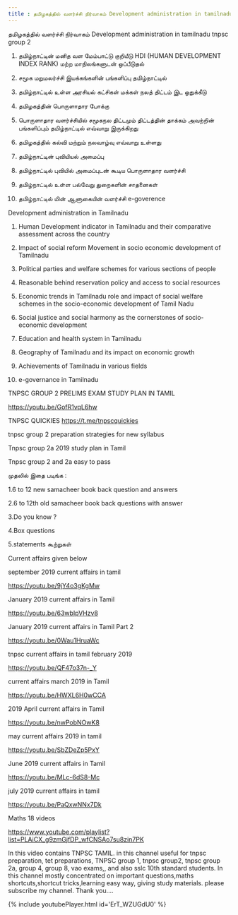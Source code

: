 ```yaml
---
title : தமிழகத்தில் வளர்ச்சி நிர்வாகம் Development administration in tamilnadu tnpsc group 2
---
```


தமிழகத்தில் வளர்ச்சி நிர்வாகம் Development administration in tamilnadu tnpsc group 2

1. தமிழ்நாட்டின் மனித வள மேம்பாட்டு குறியீடு HDI (HUMAN DEVELOPMENT INDEX RANK) மற்ற மாநிலங்களுடன் ஒப்பீடுதல்

2. சமூக மறுமலர்ச்சி இயக்கங்களின் பங்களிப்பு தமிழ்நாட்டில்

3. தமிழ்நாட்டில் உள்ள அரசியல் கட்சிகள் மக்கள் நலத் திட்டம் இட ஒதுக்கீடு

4. தமிழகத்தின் பொருளாதார போக்கு

5. பொருளாதார வளர்ச்சியில் சமூகநல திட்டமும் திட்டத்தின் தாக்கம் அவற்றின் பங்களிப்பும் தமிழ்நாட்டில் எவ்வாறு இருக்கிறது

6. தமிழகத்தில் கல்வி மற்றும் நலவாழ்வு எவ்வாறு உள்ளது

7. தமிழ்நாட்டின் புவியியல் அமைப்பு

8. தமிழ்நாட்டில் புவியில் அமைப்புடன் கூடிய பொருளாதார வளர்ச்சி

9. தமிழ்நாட்டில் உள்ள பல்வேறு துறைகளின் சாதனைகள்

10. தமிழ்நாட்டில் மின் ஆளுகையின் வளர்ச்சி e-goverence

Development administration in Tamilnadu

1. Human Development indicator in Tamilnadu and their comparative assessment across the country

2. Impact of social reform Movement in socio economic development of Tamilnadu

3. Political parties and welfare schemes for various sections of people

4. Reasonable behind reservation policy and access to social resources

5. Economic trends in Tamilnadu role and impact of social welfare schemes in the socio-economic development of Tamil Nadu

6. Social justice and social harmony as the cornerstones of socio-economic development

7. Education and health system in Tamilnadu

8. Geography of Tamilnadu and its impact on economic growth

9. Achievements of Tamilnadu in various fields

10. e-governance in Tamilnadu

TNPSC GROUP 2 PRELIMS EXAM STUDY PLAN IN TAMIL

https://youtu.be/GofR1vqL6hw

TNPSC QUICKIES
https://t.me/tnpscquickies

tnpsc group 2 preparation strategies for new syllabus

Tnpsc group 2a 2019 study plan in Tamil

Tnpsc group 2 and 2a easy to pass

முதலில் இதை படிங்க :

1.6 to 12 new samacheer book back question and answers

2.6 to 12th old samacheer book back questions with answer

3.Do you know ?

4.Box questions

5.statements கூற்றுகள்

Current affairs given below 

september 2019 current affairs in tamil

https://youtu.be/9jY4o3gKgMw

January 2019 current affairs in Tamil

https://youtu.be/63wbIpVHzv8

January 2019 current affairs in Tamil Part 2

https://youtu.be/0Wau1HruaWc

tnpsc current affairs in tamil february 2019

https://youtu.be/QF47o37n-_Y

current affairs march 2019 in Tamil

https://youtu.be/HWXL6H0wCCA

2019 April current affairs in Tamil

https://youtu.be/nwPobNOwK8

may current affairs 2019 in tamil

https://youtu.be/SbZDeZp5PxY

June 2019 current affairs in Tamil

https://youtu.be/MLc-6dS8-Mc

july 2019 current affairs in tamil

https://youtu.be/PaQxwNNx7Dk

Maths 18 videos

https://www.youtube.com/playlist?list=PLAiCX_g9zmGjfDP_wfCNSAo7su8zin7PK

In this video contains TNPSC TAMIL. in this channel useful for tnpsc preparation, tet preparations, TNPSC group 1, tnpsc group2, tnpsc group 2a, group 4, group 8, vao exams,, and also sslc 10th standard students. In this channel mostly concentrated on important questions,maths shortcuts,shortcut tricks,learning easy way, giving study materials. please subscribe my channel. Thank you....



{% include youtubePlayer.html id='ErT_WZUGdU0' %}
